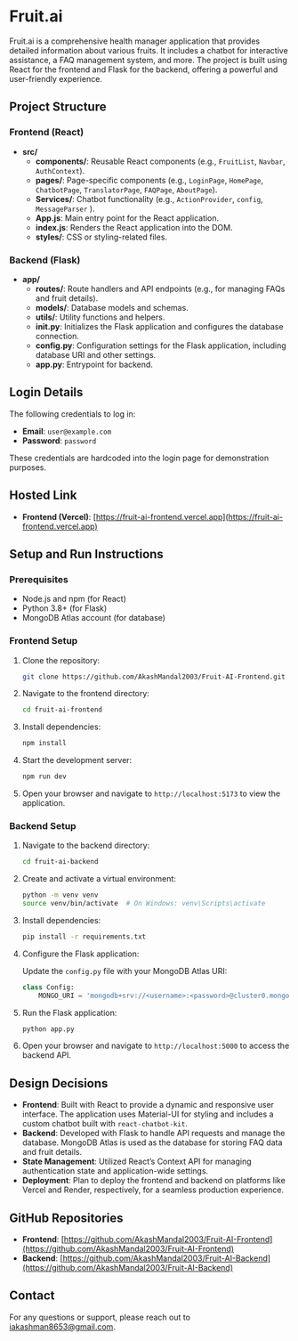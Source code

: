 # Fruit.ai

Fruit.ai is a comprehensive health manager application that provides detailed information about various fruits. It includes a chatbot for interactive assistance, a FAQ management system, and more. The project is built using React for the frontend and Flask for the backend, offering a powerful and user-friendly experience.

## Project Structure

### Frontend (React)

- **src/**
  - **components/**: Reusable React components (e.g., `FruitList`, `Navbar`, `AuthContext`).
  - **pages/**: Page-specific components (e.g., `LoginPage`, `HomePage`, `ChatbotPage`, `TranslatorPage`, `FAQPage`, `AboutPage`).
  - **Services/**: Chatbot functionality (e.g., `ActionProvider`, `config`, `MessageParser` ).
  - **App.js**: Main entry point for the React application.
  - **index.js**: Renders the React application into the DOM.
  - **styles/**: CSS or styling-related files.

### Backend (Flask)

- **app/**
  - **routes/**: Route handlers and API endpoints (e.g., for managing FAQs and fruit details).
  - **models/**: Database models and schemas.
  - **utils/**: Utility functions and helpers.
  - **__init__.py**: Initializes the Flask application and configures the database connection.
  - **config.py**: Configuration settings for the Flask application, including database URI and other settings.
  - **app.py**: Entrypoint for backend.


## Login Details

The following credentials to log in:

- **Email**: `user@example.com`
- **Password**: `password`

These credentials are hardcoded into the login page for demonstration purposes.

## Hosted Link

- **Frontend (Vercel)**: [https://fruit-ai-frontend.vercel.app](https://fruit-ai-frontend.vercel.app)


## Setup and Run Instructions

### Prerequisites

- Node.js and npm (for React)
- Python 3.8+ (for Flask)
- MongoDB Atlas account (for database)

### Frontend Setup

1. Clone the repository:
    ```bash
    git clone https://github.com/AkashMandal2003/Fruit-AI-Frontend.git
    ```

2. Navigate to the frontend directory:
    ```bash
    cd fruit-ai-frontend
    ```

3. Install dependencies:
    ```bash
    npm install
    ```

4. Start the development server:
    ```bash
    npm run dev
    ```

5. Open your browser and navigate to `http://localhost:5173` to view the application.

### Backend Setup

1. Navigate to the backend directory:
    ```bash
    cd fruit-ai-backend
    ```

2. Create and activate a virtual environment:
    ```bash
    python -m venv venv
    source venv/bin/activate  # On Windows: venv\Scripts\activate
    ```

3. Install dependencies:
    ```bash
    pip install -r requirements.txt
    ```

4. Configure the Flask application:

   Update the `config.py` file with your MongoDB Atlas URI:
    ```python
    class Config:
        MONGO_URI = 'mongodb+srv://<username>:<password>@cluster0.mongodb.net/faqs?retryWrites=true&w=majority'
    ```

5. Run the Flask application:
    ```bash
    python app.py
    ```

6. Open your browser and navigate to `http://localhost:5000` to access the backend API.

## Design Decisions

- **Frontend**: Built with React to provide a dynamic and responsive user interface. The application uses Material-UI for styling and includes a custom chatbot built with `react-chatbot-kit`.
- **Backend**: Developed with Flask to handle API requests and manage the database. MongoDB Atlas is used as the database for storing FAQ data and fruit details.
- **State Management**: Utilized React’s Context API for managing authentication state and application-wide settings.
- **Deployment**: Plan to deploy the frontend and backend on platforms like Vercel and Render, respectively, for a seamless production experience.

## GitHub Repositories

- **Frontend**: [https://github.com/AkashMandal2003/Fruit-AI-Frontend](https://github.com/AkashMandal2003/Fruit-AI-Frontend)
- **Backend**: [https://github.com/AkashMandal2003/Fruit-AI-Backend](https://github.com/AkashMandal2003/Fruit-AI-Backend)


## Contact

For any questions or support, please reach out to [iakashman8653@gmail.com](mailto:iakashman8653@gmail.com).

